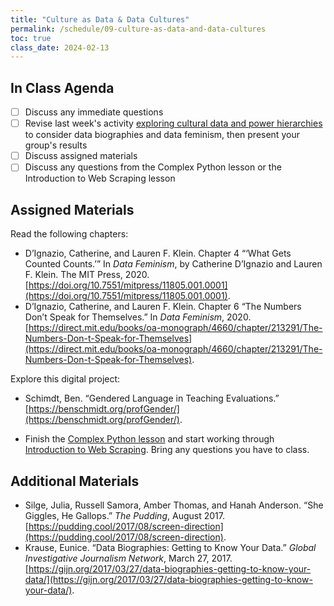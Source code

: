 ```yaml
---
title: "Culture as Data & Data Cultures"
permalink: /schedule/09-culture-as-data-and-data-cultures
toc: true
class_date: 2024-02-13
---
```


## In Class Agenda

- [ ] Discuss any immediate questions
- [ ] Revise last week's activity [exploring cultural data and power hierarchies]({{site.baseurl}}/critical-cultural-data-explorations/) to consider data biographies and data feminism, then present your group's results
- [ ] Discuss assigned materials
- [ ] Discuss any questions from the Complex Python lesson or the Introduction to Web Scraping lesson

## Assigned Materials

Read the following chapters:

- D’Ignazio, Catherine, and Lauren F. Klein. Chapter 4 “‘What Gets Counted Counts.’” In *Data Feminism*, by Catherine D’Ignazio and Lauren F. Klein. The MIT Press, 2020. [https://doi.org/10.7551/mitpress/11805.001.0001](https://doi.org/10.7551/mitpress/11805.001.0001).
- D’Ignazio, Catherine, and Lauren F. Klein. Chapter 6 “The Numbers Don’t Speak for Themselves.” In *Data Feminism*, 2020. [https://direct.mit.edu/books/oa-monograph/4660/chapter/213291/The-Numbers-Don-t-Speak-for-Themselves](https://direct.mit.edu/books/oa-monograph/4660/chapter/213291/The-Numbers-Don-t-Speak-for-Themselves).

Explore this digital project:

- Schimdt, Ben. “Gendered Language in Teaching Evaluations.” [https://benschmidt.org/profGender/](https://benschmidt.org/profGender/).

- Finish the [Complex Python lesson]({{site.baseurl}}/materials/creating-curating-humanities-data/04-complex-python) and start working through [Introduction to Web Scraping]({{site.baseurl}}/materials/creatting-curating-humanities-data/05-web-scraping). Bring any questions you have to class.

## Additional Materials

- Silge, Julia, Russell Samora, Amber Thomas, and Hanah Anderson. “She Giggles, He Gallops.” *The Pudding*, August 2017. [https://pudding.cool/2017/08/screen-direction](https://pudding.cool/2017/08/screen-direction).
- Krause, Eunice. “Data Biographies: Getting to Know Your Data.” *Global Investigative Journalism Network*, March 27, 2017. [https://gijn.org/2017/03/27/data-biographies-getting-to-know-your-data/](https://gijn.org/2017/03/27/data-biographies-getting-to-know-your-data/).